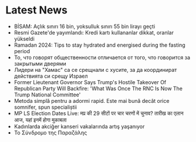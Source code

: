 # Latest News
-  BİSAM: Açlık sınırı 16 bin, yoksulluk sınırı 55 bin lirayı geçti
-  Resmi Gazete'de yayımlandı: Kredi kartı kullananlar dikkat, oranlar yükseldi
-  Ramadan 2024: Tips to stay hydrated and energised during the fasting period
-  То, что говорят общественности отличается от того, что говорится за закрытыми дверями
-  Лидери на "Хамас" са се срещнали с хусите, за да координират действията си срещу Израел
-  Former Lieutenant Governor Says Trump's Hostile Takeover Of Republican Party Will Backfire: 'What Was Once The RNC Is Now The Trump National Committee'
-  Metoda simplă pentru a adormi rapid. Este mai bună decât orice somnifer, spun specialiștii
-  MP LS Election Dates Live: मप्र की 29 सीटों पर चार चरणों में चुनाव? तारीख का एलान आज, यहां इनमें होगा मुकाबला
-  Kadınlarda akciğer kanseri vakalarında artış yaşanıyor
-  Το Σύνδρομο της Παραζάλης
